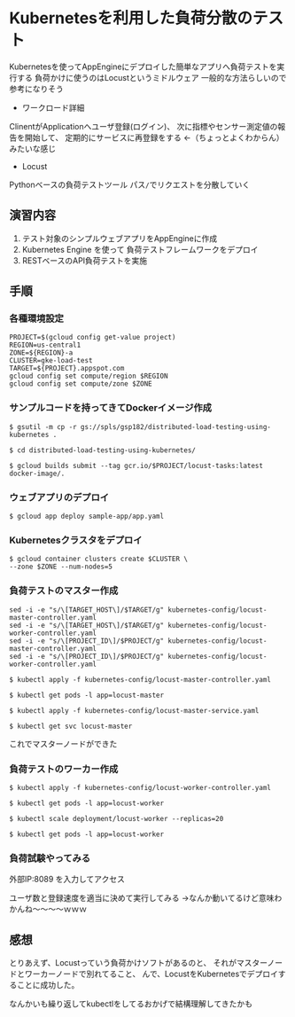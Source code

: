 # Kubernetesを利用した負荷分散のテスト

Kubernetesを使ってAppEngineにデプロイした簡単なアプリへ負荷テストを実行する
負荷かけに使うのはLocustというミドルウェア
一般的な方法らしいので参考になりそう

- ワークロード詳細

ClinentがApplicationへユーザ登録(ログイン)、
次に指標やセンサー測定値の報告を開始して、
定期的にサービスに再登録をする ←（ちょっとよくわからん）
みたいな感じ

- Locust

Pythonベースの負荷テストツール
パス`/`でリクエストを分散していく

## 演習内容

1. テスト対象のシンプルウェブアプリをAppEngineに作成
2. Kubernetes Engine を使って 負荷テストフレームワークをデプロイ
3. RESTベースのAPI負荷テストを実施

## 手順

### 各種環境設定

```
PROJECT=$(gcloud config get-value project)
REGION=us-central1
ZONE=${REGION}-a
CLUSTER=gke-load-test
TARGET=${PROJECT}.appspot.com
gcloud config set compute/region $REGION
gcloud config set compute/zone $ZONE
```

### サンプルコードを持ってきてDockerイメージ作成

```
$ gsutil -m cp -r gs://spls/gsp182/distributed-load-testing-using-kubernetes .

$ cd distributed-load-testing-using-kubernetes/

$ gcloud builds submit --tag gcr.io/$PROJECT/locust-tasks:latest docker-image/.
```

### ウェブアプリのデプロイ

```
$ gcloud app deploy sample-app/app.yaml
```

### Kubernetesクラスタをデプロイ

```
$ gcloud container clusters create $CLUSTER \
--zone $ZONE --num-nodes=5
```

### 負荷テストのマスター作成

```
sed -i -e "s/\[TARGET_HOST\]/$TARGET/g" kubernetes-config/locust-master-controller.yaml
sed -i -e "s/\[TARGET_HOST\]/$TARGET/g" kubernetes-config/locust-worker-controller.yaml
sed -i -e "s/\[PROJECT_ID\]/$PROJECT/g" kubernetes-config/locust-master-controller.yaml
sed -i -e "s/\[PROJECT_ID\]/$PROJECT/g" kubernetes-config/locust-worker-controller.yaml
```

```
$ kubectl apply -f kubernetes-config/locust-master-controller.yaml

$ kubectl get pods -l app=locust-master
```

```
$ kubectl apply -f kubernetes-config/locust-master-service.yaml

$ kubectl get svc locust-master
```

これでマスターノードができた

### 負荷テストのワーカー作成

```
$ kubectl apply -f kubernetes-config/locust-worker-controller.yaml

$ kubectl get pods -l app=locust-worker

$ kubectl scale deployment/locust-worker --replicas=20

$ kubectl get pods -l app=locust-worker
```


### 負荷試験やってみる

外部IP:8089 を入力してアクセス

ユーザ数と登録速度を適当に決めて実行してみる
→なんか動いてるけど意味わかんね～～～～ｗｗｗ

## 感想

とりあえず、Locustっていう負荷かけソフトがあるのと、
それがマスターノードとワーカーノードで別れてること、
んで、LocustをKubernetesでデプロイすることに成功した。

なんかいも繰り返してkubectlをしてるおかげで結構理解してきたかも